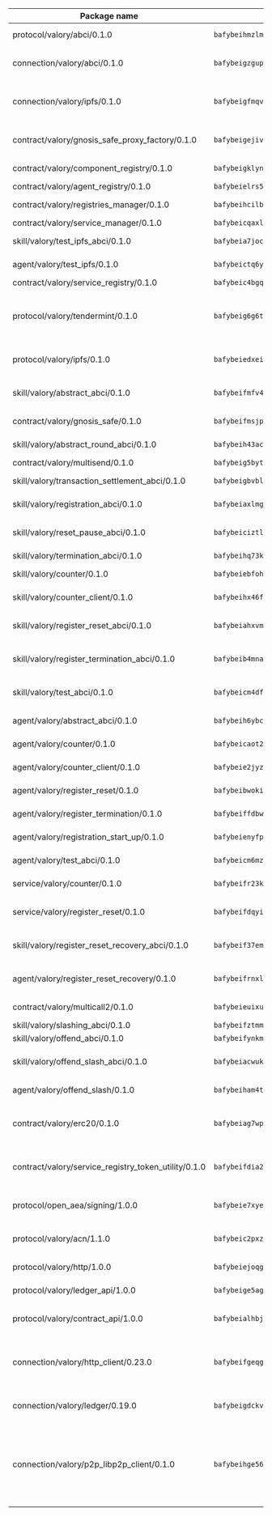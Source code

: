 | Package name                                                  | Package hash                                                  | Description                                                                                                                |
| ------------------------------------------------------------- | ------------------------------------------------------------- | -------------------------------------------------------------------------------------------------------------------------- |
| protocol/valory/abci/0.1.0                                    | `bafybeihmzlmmb4pdo3zkhg6ehuyaa4lhw7bfpclln2o2z7v3o6fcep26iu` | A protocol for ABCI requests and responses.                                                                                |
| connection/valory/abci/0.1.0                                  | `bafybeigzgupmh6kwwx4jbqkw7qri5vr6vz53xbi4uksulh6oiovdplmviu` | connection to wrap communication with an ABCI server.                                                                      |
| connection/valory/ipfs/0.1.0                                  | `bafybeigfmqvlzbp67fttccpl4hsu3zaztbxv6vd7ikzra2hfppfkalgpji` | A connection responsible for uploading and downloading files from IPFS.                                                    |
| contract/valory/gnosis_safe_proxy_factory/0.1.0               | `bafybeigejiv4fkksyjwmr6doo23kfpicfbktuwspbamasyvjusfdyjtrxy` | Gnosis Safe proxy factory (GnosisSafeProxyFactory) contract                                                                |
| contract/valory/component_registry/0.1.0                      | `bafybeigklynwl3mfav5yt5zdkrqe6rukv4ygdhpdusk66ojt4jj7tunxcy` | Component registry contract                                                                                                |
| contract/valory/agent_registry/0.1.0                          | `bafybeielrs5qih3r6qhnily6x4h4j4j6kux6eqr546homow4c5ljgfyljq` | Agent registry contract                                                                                                    |
| contract/valory/registries_manager/0.1.0                      | `bafybeihcilb27ekgoplmc43iog2zrus63fufql4rly2umbuj573nu3zpg4` | Registries Manager contract                                                                                                |
| contract/valory/service_manager/0.1.0                         | `bafybeicqaxlgnqwrv3uucb2wm36zrptg4p5kcuh44v6chqv5ius3z6x4yi` | Service Manager contract                                                                                                   |
| skill/valory/test_ipfs_abci/0.1.0                             | `bafybeia7jockb6grx3gpl54pe4johbwsktwyrie4llxtsruai5n4f3y73a` | IPFS e2e testing application.                                                                                              |
| agent/valory/test_ipfs/0.1.0                                  | `bafybeictq6yrfqksnqifzexnv6ud22a5lfprjlkwjggurhlxs2fskhpk6a` | Agent for testing the ABCI connection.                                                                                     |
| contract/valory/service_registry/0.1.0                        | `bafybeic4bgql6x5jotp43ddazybmyb7macifjzudavqll3547ayhawttpi` | Service Registry contract                                                                                                  |
| protocol/valory/tendermint/0.1.0                              | `bafybeig6g6twajlwssfbfp5rlnu5mwzuu5kgak5cs4fich7rlkx6whesnu` | A protocol for communication between two AEAs to share tendermint configuration details.                                   |
| protocol/valory/ipfs/0.1.0                                    | `bafybeiedxeismnx3k5ty4mvvhlqideixlhqmi5mtcki4lxqfa7uqh7p33u` | A protocol specification for IPFS requests and responses.                                                                  |
| skill/valory/abstract_abci/0.1.0                              | `bafybeifmfv4bgt5vzvgawlocksacqeadzg72zs4usvgjaf245hbbptpiki` | The abci skill provides a template of an ABCI application.                                                                 |
| contract/valory/gnosis_safe/0.1.0                             | `bafybeifmsjpgbifvk7y462rhfczvjvpigkdniavghhg5utza3hbnffioq4` | Gnosis Safe (GnosisSafeL2) contract                                                                                        |
| skill/valory/abstract_round_abci/0.1.0                        | `bafybeih43ac4vvg2y5et4c7btnpjn7gmkusb4fexwg6556h7saomlmw6na` | abstract round-based ABCI application                                                                                      |
| contract/valory/multisend/0.1.0                               | `bafybeig5byt5urg2d2bsecufxe5ql7f4mezg3mekfleeh32nmuusx66p4y` | MultiSend contract                                                                                                         |
| skill/valory/transaction_settlement_abci/0.1.0                | `bafybeigbvbl2hakgkilgih4awn5et76sraxzfec4fmhqdv6d6aakeqdafy` | ABCI application for transaction settlement.                                                                               |
| skill/valory/registration_abci/0.1.0                          | `bafybeiaxlmg3gsfhulkm5f4bac4ukjsvzfy25q5iwlt3kg2oo4ybqf3poa` | ABCI application for common apps.                                                                                          |
| skill/valory/reset_pause_abci/0.1.0                           | `bafybeiciztldnojel7ehlz3zulirwyhgykhp23u6y5xgarr6hyurfcly3q` | ABCI application for resetting and pausing app executions.                                                                 |
| skill/valory/termination_abci/0.1.0                           | `bafybeihq73kg7skjufxcsqclgxfsatfv3aqvbupzomgyebfgygfn3m5mdu` | Termination skill.                                                                                                         |
| skill/valory/counter/0.1.0                                    | `bafybeiebfoh53q4asxbed4rcs5l6o7lsyxr6g6wohmuthi5bwlomm2yt64` | The ABCI Counter application example.                                                                                      |
| skill/valory/counter_client/0.1.0                             | `bafybeihx46fr7vgqjxmymfah3hfmynzpzwe5fthi7mbc2cnev2gqgtngzy` | A client for the ABCI counter application.                                                                                 |
| skill/valory/register_reset_abci/0.1.0                        | `bafybeiahxvml3fw5szumzinlnbtlrxwogd5duksa462mdw7tdhzjo527ji` | ABCI application for dummy skill that registers and resets                                                                 |
| skill/valory/register_termination_abci/0.1.0                  | `bafybeib4mnauxyw2euughbjlqaekadunllkiucfokydzcfphycgnq6updy` | ABCI application for dummy skill that registers and resets                                                                 |
| skill/valory/test_abci/0.1.0                                  | `bafybeicm4df2nq2csnu4mgnveoft5koocs7pipm4sedith5ckqglzomdri` | ABCI application for testing the ABCI connection.                                                                          |
| agent/valory/abstract_abci/0.1.0                              | `bafybeih6ybcd7epcvzb4tqs3xizekqaz3wlgecdfxa52lszefkj6rmsofu` | The abstract ABCI AEA - for testing purposes only.                                                                         |
| agent/valory/counter/0.1.0                                    | `bafybeicaot2q2rjwsrjcpozevr36mh3lvw67tcstjpyb4ig7hjozcmfwgu` | The ABCI Counter example as an AEA                                                                                         |
| agent/valory/counter_client/0.1.0                             | `bafybeie2jyzccqmfzuugjbovwsm44guxxmptppf7evjqijenosnyyu5efa` | The ABCI Counter example as an AEA                                                                                         |
| agent/valory/register_reset/0.1.0                             | `bafybeibwokil6iz2turildexcfirz67inawgsohsgex7mmasuvbmfuoizm` | Register reset to replicate Tendermint issue.                                                                              |
| agent/valory/register_termination/0.1.0                       | `bafybeiffdbw6o3ji6q6lcogqk77wdnnwsf5odrjgg6qhjwmj44pfxxslpy` | Register terminate to test the termination feature.                                                                        |
| agent/valory/registration_start_up/0.1.0                      | `bafybeienyfprhhizt6s6knylvp4nl4czg3mtj6xbhc5sz6obe4toukwyie` | Registration start-up ABCI example.                                                                                        |
| agent/valory/test_abci/0.1.0                                  | `bafybeicm6mznrbyv4oqwnfe74iupmhyew4dp4lf75b2gm3rvrx7u7ncdum` | Agent for testing the ABCI connection.                                                                                     |
| service/valory/counter/0.1.0                                  | `bafybeifr23kiw2i4qdxclcu7mxq2onrs2x6p733cn3vshu4335rjgfwrla` | A set of agents incrementing a counter                                                                                     |
| service/valory/register_reset/0.1.0                           | `bafybeifdqyiolucmrddrjvfmfloxiabk4rqdyapo6joidbaaa2gju7hdj4` | Test and debug tendermint reset mechanism.                                                                                 |
| skill/valory/register_reset_recovery_abci/0.1.0               | `bafybeif37emolxtkxtg2z7on7weum33bdgzxfxat26dv5ag5zod5o4p55q` | ABCI application for dummy skill that registers and resets                                                                 |
| agent/valory/register_reset_recovery/0.1.0                    | `bafybeifrnxlu6ukttt34b7vmu7ug7qxcfyiu2xhzgtg6nfrtzxri7ffp4u` | Agent to showcase hard reset as a recovery mechanism.                                                                      |
| contract/valory/multicall2/0.1.0                              | `bafybeieuixuvy4tyrq6q5ekltjaj4bdoj7ypokt7l3z22xs5naxunqifni` | The MakerDAO multicall2 contract.                                                                                          |
| skill/valory/slashing_abci/0.1.0                              | `bafybeifztmmjgpgytv26bp6ro4ajqh34jsqp6lz2vefce7i3vi3poegdla` | Slashing skill.                                                                                                            |
| skill/valory/offend_abci/0.1.0                                | `bafybeifynkmzd2yjcizipkt5fibafisuhp33sjzuewwnl225uvhrrbjztm` | Offend ABCI application.                                                                                                   |
| skill/valory/offend_slash_abci/0.1.0                          | `bafybeiacwuketqfocbpbwm6ushnvpyl4ipvm2hd3iffl5cvblnkewkthom` | ABCI application used in order to test the slashing abci                                                                   |
| agent/valory/offend_slash/0.1.0                               | `bafybeiham4td377njjq6je7dbimxvdird7athklmy6ytydxo3gta4lbony` | Offend and slash to test the slashing feature.                                                                             |
| contract/valory/erc20/0.1.0                                   | `bafybeiag7wpfri44bwrx26374mnxyglmwxod6gu37foqkvloqr7oeldlgu` | The scaffold contract scaffolds a contract to be implemented by the developer.                                             |
| contract/valory/service_registry_token_utility/0.1.0          | `bafybeifdia2y5546tvk6xzxeaqzf2n5n7dutj2hdzbgenxohaqhjtnjqm4` | The scaffold contract scaffolds a contract to be implemented by the developer.                                             |
| protocol/open_aea/signing/1.0.0                               | `bafybeie7xyems76v5b4wc2lmaidcujizpxfzjnnwdeokmhje53g7ym25ii` | A protocol for communication between skills and decision maker.                                                            |
| protocol/valory/acn/1.1.0                                     | `bafybeic2pxzfc3voxl2ejhcqyf2ehm4wm5gxvgx7bliloiqi2uppmq6weu` | The protocol used for envelope delivery on the ACN.                                                                        |
| protocol/valory/http/1.0.0                                    | `bafybeiejoqgv7finfxo3rcvvovrlj5ccrbgxodjq43uo26ylpowsa3llfe` | A protocol for HTTP requests and responses.                                                                                |
| protocol/valory/ledger_api/1.0.0                              | `bafybeige5agrztgzfevyglf7mb4o7pzfttmq4f6zi765y4g2zvftbyowru` | A protocol for ledger APIs requests and responses.                                                                         |
| protocol/valory/contract_api/1.0.0                            | `bafybeialhbjvwiwcnqq3ysxcyemobcbie7xza66gaofcvla5njezkvhcka` | A protocol for contract APIs requests and responses.                                                                       |
| connection/valory/http_client/0.23.0                          | `bafybeifgeqgryx6b3s6eseyzyezygmeitcpt3tkor2eiycozoi6clgdrny` | The HTTP_client connection that wraps a web-based client connecting to a RESTful API specification.                        |
| connection/valory/ledger/0.19.0                               | `bafybeigdckv3e6bz6kfloz4ucqrsufft6k4jp6bwkbbcvh4fxvgbmzq3dm` | A connection to interact with any ledger API and contract API.                                                             |
| connection/valory/p2p_libp2p_client/0.1.0                     | `bafybeihge56dn3xep2dzomu7rtvbgo4uc2qqh7ljl3fubqdi2lq44gs5lq` | The libp2p client connection implements a tcp connection to a running libp2p node as a traffic delegate to send/receive envelopes to/from agents in the DHT. |
